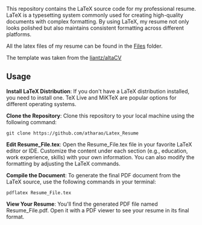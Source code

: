 This repository contains the LaTeX source code for my professional resume. LaTeX is a typesetting system commonly used for creating high-quality documents with complex formatting. By using LaTeX, my resume not only looks polished but also maintains consistent formatting across different platforms.

All the latex files of my resume can be found in the [Files](https://github.com/atharao/Latex_Resume/tree/main/Files) folder.

The template was taken from the [liantz/altaCV](https://github.com/liantze/AltaCV)

## Usage
**Install LaTeX Distribution**: If you don't have a LaTeX distribution installed, you need to install one. TeX Live and MiKTeX are popular options for different operating systems.

**Clone the Repository**: Clone this repository to your local machine using the following command:

```
git clone https://github.com/atharao/Latex_Resume
```
**Edit Resume_File.tex**: Open the Resume_File.tex file in your favorite LaTeX editor or IDE. Customize the content under each section (e.g., education, work experience, skills) with your own information. You can also modify the formatting by adjusting the LaTeX commands.

**Compile the Document**: To generate the final PDF document from the LaTeX source, use the following commands in your terminal:
```
pdflatex Resume_File.tex
```
**View Your Resume**: You'll find the generated PDF file named Resume_File.pdf. Open it with a PDF viewer to see your resume in its final format.